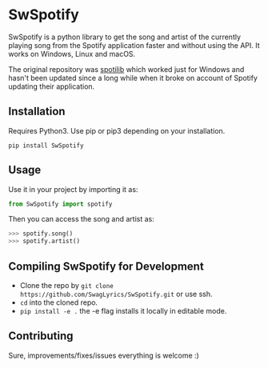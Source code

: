 # SwSpotify

SwSpotify is a python library to get the song and artist of the currently playing song from the Spotify application faster and without using the API. It works on Windows, Linux and macOS.

The original repository was [spotilib](https://github.com/XanderMJ/spotilib) which worked just for Windows and hasn't been updated since a long while when it broke on account of Spotify updating their application.

## Installation

Requires Python3. Use pip or pip3 depending on your installation.
```
pip install SwSpotify
```

## Usage

Use it in your project by importing it as:
```python
from SwSpotify import spotify
```
Then you can access the song and artist as:
```python
>>> spotify.song()
>>> spotify.artist()
```

## Compiling SwSpotify for Development

- Clone the repo by `git clone https://github.com/SwagLyrics/SwSpotify.git` or use ssh.
- `cd` into the cloned repo.
- `pip install -e .` the -e flag installs it locally in editable mode.


## Contributing

Sure, improvements/fixes/issues everything is welcome :)
